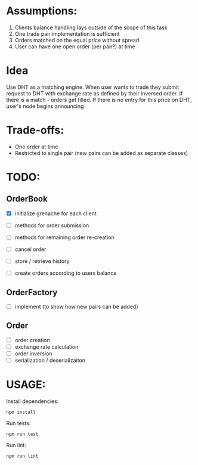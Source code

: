 # Assumptions:

1. Clients balance handling lays outside of the scope of this task
2. One trade pair implementation is sufficient
3. Orders matched on the equal price without spread
4. User can have one open order (per pair?) at time


# Idea
Use DHT as a matching engine. When user wants to trade they submit request to DHT
with exchange rate as defined by their inversed order. If there is a match -
orders get filled. If there is no entry for this price on DHT, user's node begins
announcing

# Trade-offs:
- One order at time
- Restricted to single pair (new pairs can be added as separate classes)


# TODO:
## OrderBook
- [x] initialize grenache for each client
- [ ] methods for order submission
- [ ] methods for remaining order re-creation

- [ ] cancel order
- [ ] store / retrieve history
- [ ] create orders according to users balance

## OrderFactory
- [ ] implement (to show how new pairs can be added)

## Order
- [ ] order creation
- [ ] exchange rate calculation
- [ ] order inversion
- [ ] serialization / deserializaiton

# USAGE:
Install dependencies:
```
npm install
```

Run tests:
```
npm run test
```

Run lint:
```
npm run lint
```




